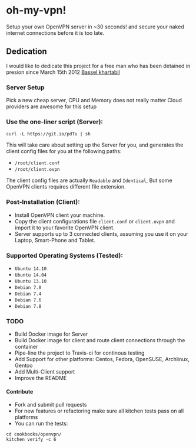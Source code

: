 # oh-my-vpn!
Setup your own OpenVPN server in ~30 seconds! and secure your naked internet connections before it is too late.

## Dedication
I would like to dedicate this project for a free man who has been detained in presion since March 15th 2012
[Bassel khartabil](https://en.wikipedia.org/wiki/Bassel_Khartabil)

### Server Setup
Pick a new cheap server, CPU and Memory does not really matter
Cloud providers are awesome for this setup

### Use the one-liner script (Server):
```
curl -L https://git.io/pdTu | sh
```
This will take care about setting up the Server for you, and generates the client config files for you at the following paths:

- ```/root/client.conf```
- ```/root/client.ovpn```

The client config files are actually ```Readable``` and ```Identical```, But some OpenVPN clients requires different file extension.

### Post-Installation (Client):

- Install OpenVPN client your machine.
- Copy the client configurations file ```client.conf``` or ```client.ovpn``` and import it to your favorite OpenVPN client.
- Server supports up to 3 connected clients, assuming you use it on your Laptop, Smart-Phone and Tablet.

### Supported Operating Systems (Tested):

- ``` Ubuntu 14.10 ```
- ``` Ubuntu 14.04 ```
- ``` Ubuntu 13.10 ```
- ``` Debian 7.0 ```
- ``` Debian 7.4 ```
- ``` Debian 7.6 ```
- ``` Debian 7.8 ```

### TODO
- Build Docker image for Server
- Build Docker image for client and route client connections through the container 
- Pipe-line the project to Travis-ci for continous testing
- Add Support for other platforms: Centos, Fedora, OpenSUSE, Archlinux, Gentoo
- Add Multi-Client support
- Improve the README

#### Contribute
- Fork and submit pull requests
- For new features or refactoring make sure all kitchen tests pass on all platforms
- You can run the tests:
```
cd cookbooks/openvpn/
kitchen verify -c 6
```
